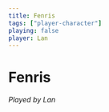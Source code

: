 ```yaml
---
title: Fenris
tags: ["player-character"]
playing: false
player: Lan
---
```

# Fenris
*Played by Lan*
